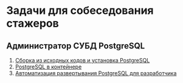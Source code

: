 # Задачи для собеседования стажеров
## Администратор СУБД PostgreSQL

1. [Сборка из исходных кодов и установка PostgreSQL](tasks/task1.md)
2. [PostgreSQL в контейнере](tasks/task2.md)
3. [Автоматизация развертывания PostgreSQL для разработчика](tasks/task3.md)